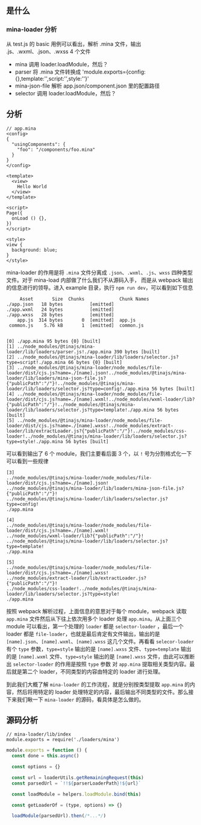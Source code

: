 ## 是什么

### mina-loader 分析
从 test.js 的 basic 用例可以看出，解析 .mina 文件，输出 .js、.wxml、.json、.wxss  4 个文件

- mina 调用 loader.loadModule，然后？
- parser 将 .mina 文件转换成 'module.exports={config:{},template:'',script:'',style:''}'
- mina-json-file 解析 app.json/component.json 里的配置路径
- selector 调用 loader.loadModule，然后？


## 分析

```
// app.mina
<config>
{
  "usingComponents": {
    "foo": "/components/foo.mina"
  }
}
</config>

<template>
  <view>
    Hello World
  </view>
</template>

<script>
Page({
  onLoad () {},
})
</script>

<style>
view {
  background: blue;
}
</style>
```

mina-loader 的作用是将 `.mina` 文件分离成 `.json`、`.wxml`、`.js`、`wxss` 四种类型文件。对于 mina-load 内部做了什么我们不从源码入手，
而是从 webpack 输出的信息进行的领导。进入 example 目录，执行 `npm run dev`，可以看到如下信息

```
     Asset       Size  Chunks             Chunk Names
./app.json   18 bytes          [emitted]  
./app.wxml   24 bytes          [emitted]  
./app.wxss   28 bytes          [emitted]  
    app.js  314 bytes       0  [emitted]  app.js
 common.js    5.76 kB       1  [emitted]  common.js


[0] ./app.mina 95 bytes {0} [built]
[1] ../node_modules/@tinajs/mina-loader/lib/loaders/parser.js!./app.mina 390 bytes [built] 
[2] ../node_modules/@tinajs/mina-loader/lib/loaders/selector.js?type=script!./app.mina 66 bytes {0} [built]
[3] ../node_modules/@tinajs/mina-loader/node_modules/file-loader/dist/cjs.js?name=./[name].json!../node_modules/@tinajs/mina-loader/lib/loaders/mina-json-file.js?{"publicPath":"/"}!../node_modules/@tinajs/mina-loader/lib/loaders/selector.js?type=config!./app.mina 56 bytes [built]
[4] ../node_modules/@tinajs/mina-loader/node_modules/file-loader/dist/cjs.js?name=./[name].wxml!../node_modules/wxml-loader/lib?{"publicPath":"/"}!../node_modules/@tinajs/mina-loader/lib/loaders/selector.js?type=template!./app.mina 56 bytes [built]
[5] ../node_modules/@tinajs/mina-loader/node_modules/file-loader/dist/cjs.js?name=./[name].wxss!../node_modules/extract-loader/lib/extractLoader.js?{"publicPath":"/"}!../node_modules/css-loader!../node_modules/@tinajs/mina-loader/lib/loaders/selector.js?type=style!./app.mina 56 bytes [built]
```

可以看到输出了 6 个 module，我们主要看后面 3 个，以 `!` 号为分割格式化一下可以看到一些规律

```
[3]
../node_modules/@tinajs/mina-loader/node_modules/file-loader/dist/cjs.js?name=./[name].json!
../node_modules/@tinajs/mina-loader/lib/loaders/mina-json-file.js?{"publicPath":"/"}!
../node_modules/@tinajs/mina-loader/lib/loaders/selector.js?type=config!
./app.mina

[4]
../node_modules/@tinajs/mina-loader/node_modules/file-loader/dist/cjs.js?name=./[name].wxml!
../node_modules/wxml-loader/lib?{"publicPath":"/"}!
../node_modules/@tinajs/mina-loader/lib/loaders/selector.js?type=template!
./app.mina

[5]
../node_modules/@tinajs/mina-loader/node_modules/file-loader/dist/cjs.js?name=./[name].wxss!
../node_modules/extract-loader/lib/extractLoader.js?{"publicPath":"/"}!
../node_modules/css-loader!../node_modules/@tinajs/mina-loader/lib/loaders/selector.js?type=style!
./app.mina
```

按照 webpack 解析过程，上面信息的意思对于每个 module，webpack 读取 `app.mina` 文件然后从下往上依次用多个 loader 处理 `app.mina`。从上面三个 module 可以看出，第一个处理的 `loader`
都是 `selector-loader` ，最后一个 loader 都是 `file-loader`，也就是最后肯定有文件输出，输出的是 `[name].json`、`[name].wxml`、`[name].wxss` 这几个文件。再看看 `selecor-loader` 有个 `type`
参数，`type=style` 输出的是 `[name].wxss` 文件、`type=template` 输出的是 `[name].wxml` 文件、`type=style` 输出的是 `[name].wxss` 文件，由此可以推断出 `selector-loader` 的作用是按照 `type` 参数
对 `app.mina` 提取相关类型内容。最后就是第二个 loader，不同类型的内容由特定的 loader 进行处理。

到此我们大概了解 `mina-loader` 的工作流程，就是分别按类型提取 `app.mina` 的内容，然后将用特定的 loader 处理特定的内容，最后输出不同类型的文件。那么接下来我们瞅一下 `mina-loader` 的源码，看具体是怎么做的。

## 源码分析
```
// mina-loader/lib/index
module.exports = require('./loaders/mina')
```

```js
module.exports = function () {
  const done = this.async()

  const options = {}

  const url = loaderUtils.getRemainingRequest(this)
  const parsedUrl = `!!${parserLoaderPath}!${url}`

  const loadModule = helpers.loadModule.bind(this)

  const getLoaderOf = (type, options) => {}

  loadModule(parsedUrl).then(/*...*/)
```
